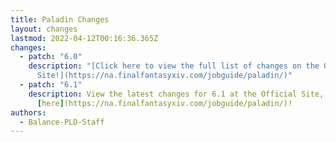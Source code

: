 ```yaml
---
title: Paladin Changes
layout: changes
lastmod: 2022-04-12T00:16:36.365Z
changes:
  - patch: "6.0"
    description: "[Click here to view the full list of changes on the Official
      Site!](https://na.finalfantasyxiv.com/jobguide/paladin/)"
  - patch: "6.1"
    description: View the latest changes for 6.1 at the Official Site, located
      [here](https://na.finalfantasyxiv.com/jobguide/paladin/)!
authors:
  - Balance-PLD-Staff
---
```

